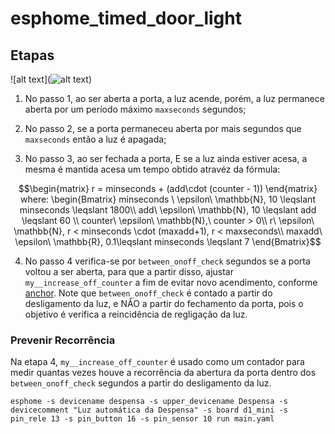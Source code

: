 # esphome_timed_door_light

## Etapas

![alt text](![alt text](https://github.com/JeanCarloEM/esphome_timed_door_light/blob/master/doc/illustration.svg?raw=true))

1. No passo 1, ao ser aberta a porta, a luz acende, porém, a luz permanece aberta por um período máximo `maxseconds` segundos;

2. No passo 2, se a porta permaneceu aberta por mais segundos que `maxseconds` então a luz é apagada;

3. No passo 3, ao ser fechada a porta, E se a luz ainda estiver acesa, a mesma é mantida acesa um tempo obtido atravéz da fórmula:
```math
\begin{matrix} r = minseconds + (add\cdot (counter - 1)) \end{matrix} where: \begin{Bmatrix} minseconds \ \epsilon\ \mathbb{N}, 10 \leqslant minseconds \leqslant 1800\\ add\ \epsilon\ \mathbb{N}, 10 \leqslant add \leqslant 60  \\ counter\ \epsilon\ \mathbb{N},\ counter >  0\\ r\ \epsilon\ \mathbb{N}, r < minseconds \cdot (maxadd+1), r < maxseconds\\ maxadd\ \epsilon\ \mathbb{R}, 0.1\leqslant minseconds \leqslant 7 \end{Bmatrix}
```

4. No passo 4 verifica-se por `between_onoff_check` segundos se a porta voltou a ser aberta, para que a partir disso, ajustar `my__increase_off_counter` a fim de evitar novo acendimento, conforme [anchor](#prevenir-recorrencia). Note que `between_onoff_check` é contado a partir do desligamento da luz, e NÃO a partir do fechamento da porta, pois o objetivo é verifica a reincidência de regligação da luz.

### Prevenir Recorrência

Na etapa 4, `my__increase_off_counter` é usado como um contador para medir quantas vezes houve a recorrência da abertura da porta dentro dos `between_onoff_check` segundos a partir do desligamento da luz.

```
esphome -s devicename despensa -s upper_devicename Despensa -s devicecomment "Luz automática da Despensa" -s board d1_mini -s pin_rele 13 -s pin_button 16 -s pin_sensor 10 run main.yaml
```
